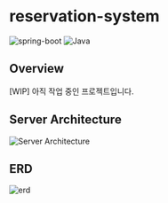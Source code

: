# reservation-system
<p align="left">
<img src="https://img.shields.io/badge/spring_boot-v2.6.6-green?style=-the-badge&logo=springboot"  alt="spring-boot"/>
  <img src="https://img.shields.io/badge/Java-11-orange?style=-the-badge&logo=Java&logoColor=white" alt="Java"/>

## Overview
[WIP] 아직 작업 중인 프로젝트입니다. 

## Server Architecture

![Server Architecture](https://user-images.githubusercontent.com/24830023/177009623-9c149431-7aba-4a10-b8e7-fd70521acddb.png)


## ERD
  ![erd](https://user-images.githubusercontent.com/24830023/177009741-9f15e101-8d9e-4b7f-9ab0-c6633ac08682.png)
